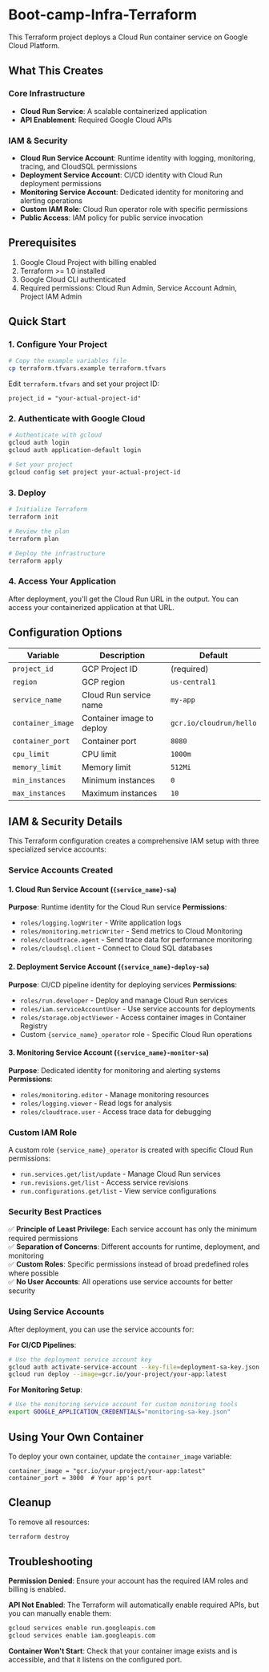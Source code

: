 # Boot-camp-Infra-Terraform

This Terraform project deploys a Cloud Run container service on Google Cloud Platform.

## What This Creates

### Core Infrastructure
- **Cloud Run Service**: A scalable containerized application
- **API Enablement**: Required Google Cloud APIs

### IAM & Security
- **Cloud Run Service Account**: Runtime identity with logging, monitoring, tracing, and CloudSQL permissions
- **Deployment Service Account**: CI/CD identity with Cloud Run deployment permissions
- **Monitoring Service Account**: Dedicated identity for monitoring and alerting operations
- **Custom IAM Role**: Cloud Run operator role with specific permissions
- **Public Access**: IAM policy for public service invocation

## Prerequisites

1. Google Cloud Project with billing enabled
2. Terraform >= 1.0 installed
3. Google Cloud CLI authenticated
4. Required permissions: Cloud Run Admin, Service Account Admin, Project IAM Admin

## Quick Start

### 1. Configure Your Project

```bash
# Copy the example variables file
cp terraform.tfvars.example terraform.tfvars
```

Edit `terraform.tfvars` and set your project ID:
```hcl
project_id = "your-actual-project-id"
```

### 2. Authenticate with Google Cloud

```powershell
# Authenticate with gcloud
gcloud auth login
gcloud auth application-default login

# Set your project
gcloud config set project your-actual-project-id
```

### 3. Deploy

```powershell
# Initialize Terraform
terraform init

# Review the plan
terraform plan

# Deploy the infrastructure
terraform apply
```

### 4. Access Your Application

After deployment, you'll get the Cloud Run URL in the output. You can access your containerized application at that URL.

## Configuration Options

| Variable | Description | Default |
|----------|-------------|---------|
| `project_id` | GCP Project ID | (required) |
| `region` | GCP region | `us-central1` |
| `service_name` | Cloud Run service name | `my-app` |
| `container_image` | Container image to deploy | `gcr.io/cloudrun/hello` |
| `container_port` | Container port | `8080` |
| `cpu_limit` | CPU limit | `1000m` |
| `memory_limit` | Memory limit | `512Mi` |
| `min_instances` | Minimum instances | `0` |
| `max_instances` | Maximum instances | `10` |

## IAM & Security Details

This Terraform configuration creates a comprehensive IAM setup with three specialized service accounts:

### Service Accounts Created

#### 1. Cloud Run Service Account (`{service_name}-sa`)
**Purpose**: Runtime identity for the Cloud Run service
**Permissions**:
- `roles/logging.logWriter` - Write application logs
- `roles/monitoring.metricWriter` - Send metrics to Cloud Monitoring  
- `roles/cloudtrace.agent` - Send trace data for performance monitoring
- `roles/cloudsql.client` - Connect to Cloud SQL databases

#### 2. Deployment Service Account (`{service_name}-deploy-sa`)
**Purpose**: CI/CD pipeline identity for deploying services
**Permissions**:
- `roles/run.developer` - Deploy and manage Cloud Run services
- `roles/iam.serviceAccountUser` - Use service accounts for deployments
- `roles/storage.objectViewer` - Access container images in Container Registry
- Custom `{service_name}_operator` role - Specific Cloud Run operations

#### 3. Monitoring Service Account (`{service_name}-monitor-sa`)
**Purpose**: Dedicated identity for monitoring and alerting systems
**Permissions**:
- `roles/monitoring.editor` - Manage monitoring resources
- `roles/logging.viewer` - Read logs for analysis
- `roles/cloudtrace.user` - Access trace data for debugging

### Custom IAM Role

A custom role `{service_name}_operator` is created with specific Cloud Run permissions:
- `run.services.get/list/update` - Manage Cloud Run services
- `run.revisions.get/list` - Access service revisions
- `run.configurations.get/list` - View service configurations

### Security Best Practices

✅ **Principle of Least Privilege**: Each service account has only the minimum required permissions  
✅ **Separation of Concerns**: Different accounts for runtime, deployment, and monitoring  
✅ **Custom Roles**: Specific permissions instead of broad predefined roles where possible  
✅ **No User Accounts**: All operations use service accounts for better security  

### Using Service Accounts

After deployment, you can use the service accounts for:

**For CI/CD Pipelines**:
```bash
# Use the deployment service account key
gcloud auth activate-service-account --key-file=deployment-sa-key.json
gcloud run deploy --image=gcr.io/your-project/your-app:latest
```

**For Monitoring Setup**:
```bash
# Use the monitoring service account for custom monitoring tools
export GOOGLE_APPLICATION_CREDENTIALS="monitoring-sa-key.json"
```

## Using Your Own Container

To deploy your own container, update the `container_image` variable:

```hcl
container_image = "gcr.io/your-project/your-app:latest"
container_port = 3000  # Your app's port
```

## Cleanup

To remove all resources:

```powershell
terraform destroy
```

## Troubleshooting

**Permission Denied**: Ensure your account has the required IAM roles and billing is enabled.

**API Not Enabled**: The Terraform will automatically enable required APIs, but you can manually enable them:
```bash
gcloud services enable run.googleapis.com
gcloud services enable iam.googleapis.com
```

**Container Won't Start**: Check that your container image exists and is accessible, and that it listens on the configured port.